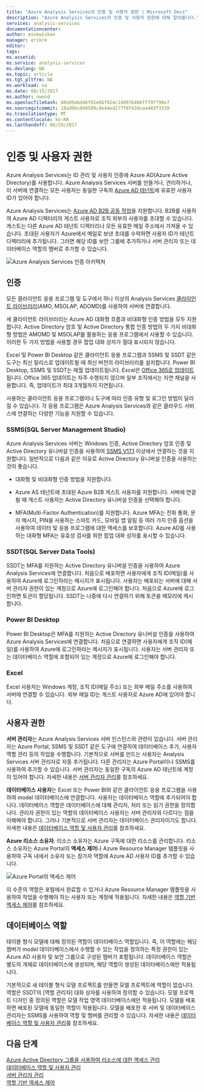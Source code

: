 ```yaml
---
title: "Azure Analysis Services의 인증 및 사용자 권한 | Microsoft Docs"
description: "Azure Analysis Services의 인증 및 사용자 권한에 대해 알아봅니다."
services: analysis-services
documentationcenter: 
author: minewiskan
manager: erikre
editor: 
tags: 
ms.assetid: 
ms.service: analysis-services
ms.devlang: NA
ms.topic: article
ms.tgt_pltfrm: NA
ms.workload: na
ms.date: 08/15/2017
ms.author: owend
ms.openlocfilehash: 80dd9abdd6fd1e6bf024c1dd976466ff79ff98e7
ms.sourcegitcommit: 18ad9bc049589c8e44ed277f8f43dcaa483f3339
ms.translationtype: MT
ms.contentlocale: ko-KR
ms.lasthandoff: 08/29/2017
---
```

# <a name="authentication-and-user-permissions"></a>인증 및 사용자 권한
Azure Analysis Services는 ID 관리 및 사용자 인증에 Azure AD(Azure Active Directory)를 사용합니다. Azure Analysis Services 서버를 만들거나, 관리하거나, 이 서버에 연결하는 모든 사용자는 동일한 구독의 [Azure AD 테넌트](../active-directory/active-directory-administer.md)에 유효한 사용자 ID가 있어야 합니다.

Azure Analysis Services는 [Azure AD B2B 공동 작업](../active-directory/active-directory-b2b-what-is-azure-ad-b2b.md)을 지원합니다. B2B를 사용하여 Azure AD 디렉터리의 게스트 사용자로 조직 외부의 사용자를 초대할 수 있습니다. 게스트는 다른 Azure AD 테넌트 디렉터리나 모든 유효한 메일 주소에서 가져올 수 있습니다. 초대된 사용자가 Azure에서 메일로 보낸 초대를 수락하면 사용자 ID가 테넌트 디렉터리에 추가됩니다. 그러면 해당 ID를 보안 그룹에 추가하거나 서버 관리자 또는 데이터베이스 역할의 멤버로 추가할 수 있습니다.

![Azure Analysis Services 인증 아키텍처](./media/analysis-services-manage-users/aas-manage-users-arch.png)

## <a name="authentication"></a>인증
모든 클라이언트 응용 프로그램 및 도구에서 하나 이상의 Analysis Services [클라이언트 라이브러리](analysis-services-data-providers.md)(AMO, MSOLAP, ADOMD)를 사용하여 서버에 연결합니다. 

세 클라이언트 라이브러리는 Azure AD 대화형 흐름과 비대화형 인증 방법을 모두 지원합니다. Active Directory 암호 및 Active Directory 통합 인증 방법의 두 가지 비대화형 방법은 AMOMD 및 MSOLAP를 활용하는 응용 프로그램에서 사용할 수 있습니다. 이러한 두 가지 방법을 사용할 경우 팝업 대화 상자가 절대 표시되지 않습니다.

Excel 및 Power BI Desktop 같은 클라이언트 응용 프로그램과 SSMS 및 SSDT 같은 도구는 최신 릴리스로 업데이트될 때 최신 버전의 라이브러리를 설치합니다. Power BI Desktop, SSMS 및 SSDT는 매월 업데이트됩니다. Excel은 [Office 365로 업데이트](https://support.office.com/en-us/article/When-do-I-get-the-newest-features-in-Office-2016-for-Office-365-da36192c-58b9-4bc9-8d51-bb6eed468516)됩니다. Office 365 업데이트는 자주 수행되지 않으며 일부 조직에서는 지연 채널을 사용합니다. 즉, 업데이트가 최대 3개월까지 지연됩니다.

 사용하는 클라이언트 응용 프로그램이나 도구에 따라 인증 유형 및 로그인 방법이 달라질 수 있습니다. 각 응용 프로그램은 Azure Analysis Services와 같은 클라우드 서비스에 연결하는 다양한 기능을 지원할 수 있습니다.


### <a name="sql-server-management-studio-ssms"></a>SSMS(SQL Server Management Studio)
Azure Analysis Services 서버는 Windows 인증, Active Directory 암호 인증 및 Active Directory 유니버설 인증을 사용하여 [SSMS V17.1](https://docs.microsoft.com/sql/ssms/download-sql-server-management-studio-ssms) 이상에서 연결하는 것을 지원합니다. 일반적으로 다음과 같은 이유로 Active Directory 유니버설 인증을 사용하는 것이 좋습니다.

*  대화형 및 비대화형 인증 방법을 지원합니다.

*  Azure AS 테넌트에 초대된 Azure B2B 게스트 사용자를 지원합니다. 서버에 연결될 때 게스트 사용자는 Active Directory 유니버설 인증을 선택해야 합니다.

*  MFA(Multi-Factor Authentication)를 지원합니다. Azure MFA는 전화 통화, 문자 메시지, PIN을 사용하는 스마트 카드, 모바일 앱 알림 등 여러 가지 인증 옵션을 사용하여 데이터 및 응용 프로그램에 대한 액세스를 보호합니다. Azure AD를 사용하는 대화형 MFA는 유효성 검사를 위한 팝업 대화 상자를 표시할 수 있습니다.

### <a name="sql-server-data-tools-ssdt"></a>SSDT(SQL Server Data Tools)
SSDT는 MFA를 지원하는 Active Directory 유니버설 인증을 사용하여 Azure Analysis Services에 연결합니다. 처음으로 배포하면 사용자에게 조직 ID(메일)를 사용하여 Azure에 로그인하라는 메시지가 표시됩니다. 사용자는 배포되는 서버에 대해 서버 관리자 권한이 있는 계정으로 Azure에 로그인해야 합니다. 처음으로 Azure에 로그인하면 토큰이 할당됩니다. SSDT는 나중에 다시 연결하기 위해 토큰을 메모리에 캐시합니다.

### <a name="power-bi-desktop"></a>Power BI Desktop
Power BI Desktop은 MFA를 지원하는 Active Directory 유니버설 인증을 사용하여 Azure Analysis Services에 연결합니다. 처음으로 연결하면 사용자에게 조직 ID(메일)를 사용하여 Azure에 로그인하라는 메시지가 표시됩니다. 사용자는 서버 관리자 또는 데이터베이스 역할에 포함되어 있는 계정으로 Azure에 로그인해야 합니다.

### <a name="excel"></a>Excel
Excel 사용자는 Windows 계정, 조직 ID(메일 주소) 또는 외부 메일 주소를 사용하여 서버에 연결할 수 있습니다. 외부 메일 ID는 게스트 사용자로 Azure AD에 있어야 합니다.

## <a name="user-permissions"></a>사용자 권한

**서버 관리자**는 Azure Analysis Services 서버 인스턴스와 관련이 있습니다. 서버 관리자는 Azure Portal, SSMS 및 SSDT 같은 도구에 연결하여 데이터베이스 추가, 사용자 역할 관리 등의 작업을 수행합니다. 기본적으로 서버를 만드는 사용자는 Analysis Services 서버 관리자로 자동 추가됩니다. 다른 관리자는 Azure Portal이나 SSMS를 사용하여 추가할 수 있습니다. 서버 관리자는 동일한 구독의 Azure AD 테넌트에 계정이 있어야 합니다. 자세한 내용은 [서버 관리자 관리](analysis-services-server-admins.md)를 참조하세요. 


**데이터베이스 사용자**는 Excel 또는 Power BI와 같은 클라이언트 응용 프로그램을 사용하여 model 데이터베이스에 연결합니다. 사용자는 데이터베이스 역할에 추가되어야 합니다. 데이터베이스 역할은 데이터베이스에 대해 관리자, 처리 또는 읽기 권한을 정의합니다. 관리자 권한이 있는 역할의 데이터베이스 사용자는 서버 관리자와 다르다는 점을 이해해야 합니다. 그러나 기본적으로 서버 관리자는 데이터베이스 관리자이기도 합니다. 자세한 내용은 [데이터베이스 역할 및 사용자 관리](analysis-services-database-users.md)를 참조하세요.

**Azure 리소스 소유자**. 리소스 소유자는 Azure 구독에 대한 리소스를 관리합니다. 리소스 소유자는 Azure Portal의 **액세스 제어**나 Azure Resource Manager 템플릿을 사용하여 구독 내에서 소유자 또는 참가자 역할에 Azure AD 사용자 ID를 추가할 수 있습니다. 

![Azure Portal의 액세스 제어](./media/analysis-services-manage-users/aas-manage-users-rbac.png)

이 수준의 역할은 포털에서 완료할 수 있거나 Azure Resource Manager 템플릿을 사용하여 작업을 수행해야 하는 사용자 또는 계정에 적용됩니다. 자세한 내용은 [역할 기반 액세스 제어](../active-directory/role-based-access-control-what-is.md)를 참조하세요. 


## <a name="database-roles"></a>데이터베이스 역할

 테이블 형식 모델에 대해 정의된 역할이 데이터베이스 역할입니다. 즉, 이 역할에는 해당 멤버가 model 데이터베이스에서 수행할 수 있는 작업을 정의하는 특정 권한이 있는 Azure AD 사용자 및 보안 그룹으로 구성된 멤버가 포함됩니다. 데이터베이스 역할은 별도의 개체로 데이터베이스에 생성되며, 해당 역할이 생성된 데이터베이스에만 적용됩니다.   
  
 기본적으로 새 테이블 형식 모델 프로젝트를 만들면 모델 프로젝트에 역할이 없습니다. 역할은 SSDT의 [역할 관리자] 대화 상자를 사용하여 정의할 수 있습니다. 모델 프로젝트 디자인 중 정의된 역할은 모델 작업 영역 데이터베이스에만 적용됩니다. 모델을 배포하면 배포된 모델에 동일한 역할이 적용됩니다. 모델을 배포한 후 서버 및 데이터베이스 관리자는 SSMS를 사용하여 역할 및 멤버를 관리할 수 있습니다. 자세한 내용은 [데이터베이스 역할 및 사용자 관리](analysis-services-database-users.md)를 참조하세요.
  


## <a name="next-steps"></a>다음 단계

[Azure Active Directory 그룹을 사용하여 리소스에 대한 액세스 관리](../active-directory/active-directory-manage-groups.md)   
[데이터베이스 역할 및 사용자 관리](analysis-services-database-users.md)  
[서버 관리자 관리](analysis-services-server-admins.md)  
[역할 기반 액세스 제어](../active-directory/role-based-access-control-what-is.md)  